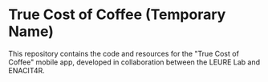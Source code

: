 # True Cost of Coffee (Temporary Name)

This repository contains the code and resources for the "True Cost of Coffee" mobile app, developed in collaboration between the LEURE Lab and ENACIT4R.
